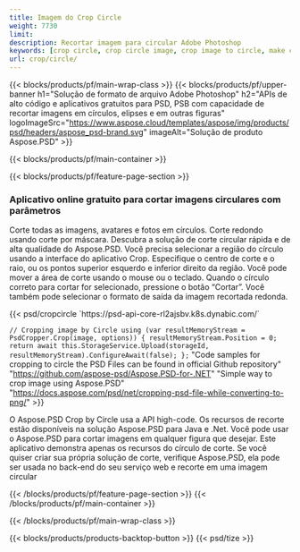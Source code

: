 ```yaml
---
title: Imagem do Crop Circle
weight: 7730
limit: 
description: Recortar imagem para circular Adobe Photoshop
keywords: [crop circle, crop circle image, crop image to circle, make circle photo]
url: crop/circle/
---
```

{{< blocks/products/pf/main-wrap-class >}}
{{< blocks/products/pf/upper-banner h1="Solução de formato de arquivo Adobe Photoshop" h2="APIs de alto código e aplicativos gratuitos para PSD, PSB com capacidade de recortar imagens em círculos, elipses e em outras figuras" logoImageSrc="https://www.aspose.cloud/templates/aspose/img/products/psd/headers/aspose_psd-brand.svg" imageAlt="Solução de produto Aspose.PSD" >}}

{{< blocks/products/pf/main-container >}}

{{< blocks/products/pf/feature-page-section >}}
<h3 class="headingpdleft">Aplicativo online gratuito para cortar imagens circulares com parâmetros</h3>
<p>Corte todas as imagens, avatares e fotos em círculos. Corte redondo usando corte por máscara. Descubra a solução de corte circular rápida e de alta qualidade do Aspose.PSD. Você precisa selecionar a região do círculo usando a interface do aplicativo Crop. Especifique o centro de corte e o raio, ou os pontos superior esquerdo e inferior direito da região. Você pode mover a área de corte usando o mouse ou o teclado. Quando o círculo correto para cortar for selecionado, pressione o botão “Cortar”. Você também pode selecionar o formato de saída da imagem recortada redonda.</p>
{{< psd/cropcircle `https://psd-api-core-rl2ajsbv.k8s.dynabic.com/` 

`// Cropping image by Circle
using (var resultMemoryStream = PsdCropper.Crop(image, options))
{
	resultMemoryStream.Position = 0;
	return await this.StorageService.Upload(storageId, resultMemoryStream).ConfigureAwait(false);
};` 
"Code samples for cropping to circle the PSD Files can be found in official Github repository"  "https://github.com/aspose-psd/Aspose.PSD-for-.NET" 
"Simple way to crop image using Aspose.PSD" "https://docs.aspose.com/psd/net/cropping-psd-file-while-converting-to-png/" >}}
<p>O Aspose.PSD Crop by Circle usa a API high-code. Os recursos de recorte estão disponíveis na solução Aspose.PSD para Java e .Net. Você pode usar o Aspose.PSD para cortar imagens em qualquer figura que desejar. Este aplicativo demonstra apenas os recursos do círculo de corte. Se você quiser criar sua própria solução de corte, verifique Aspose.PSD, ela pode ser usada no back-end do seu serviço web e recorte em uma imagem circular</p>
<!--<ul>
<li><a href="psb">PSB Circle Crop</a></li>
<li><a href="ellipse">Ellipse crop App</a></li>
</ul>-->
{{< /blocks/products/pf/feature-page-section >}}
{{< /blocks/products/pf/main-container >}}


{{< /blocks/products/pf/main-wrap-class >}}

{{< blocks/products/products-backtop-button >}}
{{< psd/tize >}}
